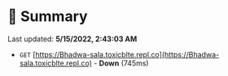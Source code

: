# 📖 Summary
Last updated: **5/15/2022, 2:43:03 AM**

- `GET` [https://Bhadwa-sala.toxicblte.repl.co](https://Bhadwa-sala.toxicblte.repl.co) - **Down** (745ms)
